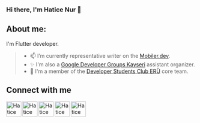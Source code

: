 ### Hi there, I'm Hatice Nur 👋

                                                           
## About me:
I'm Flutter developer.

> - 📫 I’m currently representative writer on the [Mobiler.dev](https://www.mobiler.dev/).
> - ✨ I'm also a [Google Developer Groups Kayseri](https://gdg.community.dev/gdg-kayseri/) assistant organizer.
> - 💫 I'm a member of the [Developer Students Club ERÜ](https://gdsc.community.dev/erciyes-university/) core team.


                                         
                                                           
## Connect with me


<a href="https://www.linkedin.com/in/hatice-nur-co%C5%9Fkun-6b59411ab/"><img align="left" src="https://raw.githubusercontent.com/yushi1007/yushi1007/main/images/linkedin.svg" alt="Hatice Nur Coşkun | LinkedIn" width="40px"/></a>
<a href="https://www.instagram.com/haticenur.coskunn/"><img align="left" src="https://raw.githubusercontent.com/yushi1007/yushi1007/main/images/instagram.svg" alt="Hatice Nur Coşkun | Instagram" width="40px"/></a>
<a href="https://medium.com/@haticenurcoskun00"><img align="left" src="https://user-images.githubusercontent.com/70744158/155838703-b34f8b4b-9a10-4c88-ad51-60d9eb671b22.png" alt="Hatice Nur Coşkun | Medium" width="40px"/></a>
<a href="https://twitter.com/HaticenurCskun"><img align="left" src="https://user-images.githubusercontent.com/70744158/155837911-430a73ea-687b-4edb-9130-867d543241d6.png" alt="Hatice Nur Coşkun | Medium" width="40px"/></a>
<a href="https://www.mobiler.dev/profile/haticenurcoskun00/blog-posts"><img align="left" src="https://pbs.twimg.com/profile_images/1233768779945062400/OCZ3smfR_400x400.jpg" alt="Hatice Nur Coşkun | Medium" width="40px"/></a>
